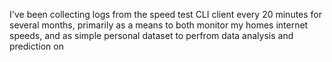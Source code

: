 I've been collecting logs from the speed test CLI client every 20 minutes for several months, primarily as a means to both monitor
my homes internet speeds, and as simple personal dataset to perfrom data analysis and prediction on

